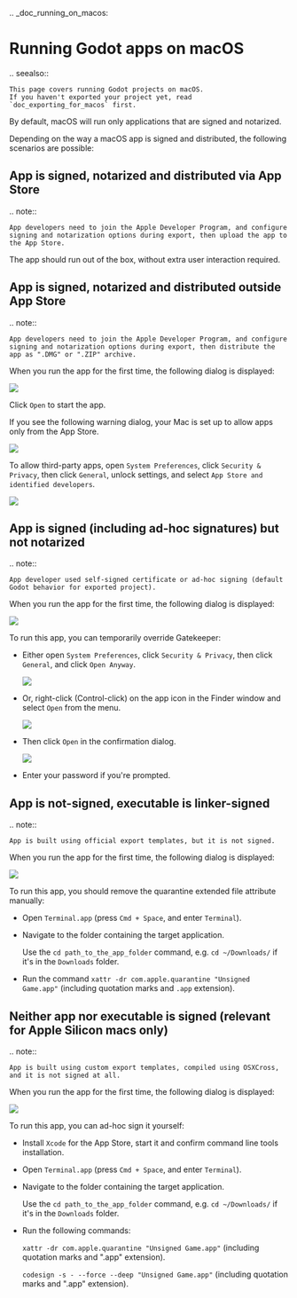 .. _doc_running_on_macos:

Running Godot apps on macOS
===========================

.. seealso::

    This page covers running Godot projects on macOS.
    If you haven't exported your project yet, read `doc_exporting_for_macos` first.

By default, macOS will run only applications that are signed and notarized.

Depending on the way a macOS app is signed and distributed, the following scenarios are possible:

App is signed, notarized and distributed via App Store
------------------------------------------------------

.. note::

    App developers need to join the Apple Developer Program, and configure signing and notarization options during export, then upload the app to the App Store.

The app should run out of the box, without extra user interaction required.

App is signed, notarized and distributed outside App Store
----------------------------------------------------------

.. note::

    App developers need to join the Apple Developer Program, and configure signing and notarization options during export, then distribute the app as ".DMG" or ".ZIP" archive.

When you run the app for the first time, the following dialog is displayed:

![](img/signed_and_notarized_0.png)

Click `Open` to start the app.

If you see the following warning dialog, your Mac is set up to allow apps only from the App Store.

![](img/signed_and_notarized_1.png)

To allow third-party apps, open `System Preferences`, click `Security & Privacy`, then click `General`, unlock settings, and select `App Store and identified developers`.

![](img/sys_pref_0.png)

App is signed (including ad-hoc signatures) but not notarized
-------------------------------------------------------------

.. note::

    App developer used self-signed certificate or ad-hoc signing (default Godot behavior for exported project).

When you run the app for the first time, the following dialog is displayed:

![](img/signed_0.png)

To run this app, you can temporarily override Gatekeeper:

* Either open `System Preferences`, click `Security & Privacy`, then click `General`, and click `Open Anyway`.

  ![](img/sys_pref_1.png)

* Or, right-click (Control-click) on the app icon in the Finder window and select `Open` from the menu.

  ![](img/signed_1.png)

* Then click `Open` in the confirmation dialog.

  ![](img/signed_2.png)

* Enter your password if you're prompted.

App is not-signed, executable is linker-signed
----------------------------------------------

.. note::

    App is built using official export templates, but it is not signed.

When you run the app for the first time, the following dialog is displayed:

![](img/linker_signed_1.png)

To run this app, you should remove the quarantine extended file attribute manually:

* Open `Terminal.app` (press `Cmd + Space`, and enter `Terminal`).

* Navigate to the folder containing the target application.

  Use the `cd path_to_the_app_folder` command, e.g. `cd ~/Downloads/` if it's in the `Downloads` folder.

* Run the command `xattr -dr com.apple.quarantine "Unsigned Game.app"` (including quotation marks and `.app` extension).

Neither app nor executable is signed (relevant for Apple Silicon macs only)
---------------------------------------------------------------------------

.. note::

    App is built using custom export templates, compiled using OSXCross, and it is not signed at all.

When you run the app for the first time, the following dialog is displayed:

![](img/unsigned_1.png)

To run this app, you can ad-hoc sign it yourself:

* Install `Xcode` for the App Store, start it and confirm command line tools installation.

* Open `Terminal.app` (press `Cmd + Space`, and enter `Terminal`).

* Navigate to the folder containing the target application.

  Use the `cd path_to_the_app_folder` command, e.g. `cd ~/Downloads/` if it's in the `Downloads` folder.

* Run the following commands:

  `xattr -dr com.apple.quarantine "Unsigned Game.app"` (including quotation marks and ".app" extension).

  `codesign -s - --force --deep "Unsigned Game.app"` (including quotation marks and ".app" extension).
